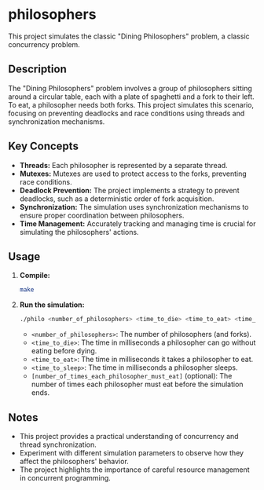 # philosophers

This project simulates the classic "Dining Philosophers" problem, a classic concurrency problem.

## Description

The "Dining Philosophers" problem involves a group of philosophers sitting around a circular table, each with a plate of spaghetti and a fork to their left. To eat, a philosopher needs both forks. This project simulates this scenario, focusing on preventing deadlocks and race conditions using threads and synchronization mechanisms.

## Key Concepts

* **Threads:** Each philosopher is represented by a separate thread.
* **Mutexes:** Mutexes are used to protect access to the forks, preventing race conditions.
* **Deadlock Prevention:** The project implements a strategy to prevent deadlocks, such as a deterministic order of fork acquisition.
* **Synchronization:** The simulation uses synchronization mechanisms to ensure proper coordination between philosophers.
* **Time Management:** Accurately tracking and managing time is crucial for simulating the philosophers' actions.

## Usage

1.  **Compile:**
    ```bash
    make
    ```
2.  **Run the simulation:**
    ```bash
    ./philo <number_of_philosophers> <time_to_die> <time_to_eat> <time_to_sleep> [number_of_times_each_philosopher_must_eat]
    ```

    * `<number_of_philosophers>`: The number of philosophers (and forks).
    * `<time_to_die>`: The time in milliseconds a philosopher can go without eating before dying.
    * `<time_to_eat>`: The time in milliseconds it takes a philosopher to eat.
    * `<time_to_sleep>`: The time in milliseconds a philosopher sleeps.
    * `[number_of_times_each_philosopher_must_eat]` (optional): The number of times each philosopher must eat before the simulation ends.

## Notes

* This project provides a practical understanding of concurrency and thread synchronization.
* Experiment with different simulation parameters to observe how they affect the philosophers' behavior.
* The project highlights the importance of careful resource management in concurrent programming.
